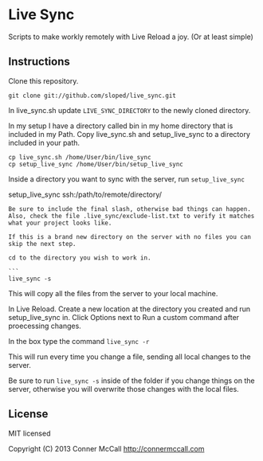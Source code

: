 # Live Sync

Scripts to make workly remotely with Live Reload a joy. (Or at least simple)

## Instructions

Clone this repository. 

```
git clone git://github.com/sloped/live_sync.git
```


In live_sync.sh update `LIVE_SYNC_DIRECTORY` to the newly cloned directory. 

In my setup I have a directory called bin in my home directory that is included in my Path. Copy live_sync.sh and setup_live_sync to a directory included in your path. 

```
cp live_sync.sh /home/User/bin/live_sync
cp setup_live_sync /home/User/bin/setup_live_sync
```
Inside a directory you want to sync with the server, run `setup_live_sync`

setup_live_sync ssh:/path/to/remote/directory/
````
Be sure to include the final slash, otherwise bad things can happen. Also, check the file .live_sync/exclude-list.txt to verify it matches what your project looks like. 

If this is a brand new directory on the server with no files you can skip the next step. 

cd to the directory you wish to work in. 

```
live_sync -s
````
This will copy all the files from the server to your local machine. 

In Live Reload. Create a new location at the directory you created and run setup_live_sync in. Click Options next to Run a custom command after proecessing changes. 

In the box type the command `live_sync -r` 

This will run every time you change a file, sending all local changes to the server. 

Be sure to run `live_sync -s` inside of the folder if you change things on the server, otherwise you will overwrite those changes with the local files. 


## License

MIT licensed

Copyright (C) 2013 Conner McCall http://connermccall.com